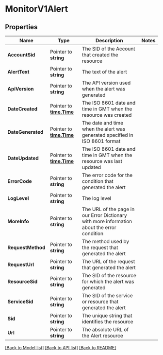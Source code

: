 # MonitorV1Alert

## Properties
Name | Type | Description | Notes
------------ | ------------- | ------------- | -------------
**AccountSid** | Pointer to **string** | The SID of the Account that created the resource |
**AlertText** | Pointer to **string** | The text of the alert |
**ApiVersion** | Pointer to **string** | The API version used when the alert was generated |
**DateCreated** | Pointer to [**time.Time**](time.Time.md) | The ISO 8601 date and time in GMT when the resource was created |
**DateGenerated** | Pointer to [**time.Time**](time.Time.md) | The date and time when the alert was generated specified in ISO 8601 format |
**DateUpdated** | Pointer to [**time.Time**](time.Time.md) | The ISO 8601 date and time in GMT when the resource was last updated |
**ErrorCode** | Pointer to **string** | The error code for the condition that generated the alert |
**LogLevel** | Pointer to **string** | The log level |
**MoreInfo** | Pointer to **string** | The URL of the page in our Error Dictionary with more information about the error condition |
**RequestMethod** | Pointer to **string** | The method used by the request that generated the alert |
**RequestUrl** | Pointer to **string** | The URL of the request that generated the alert |
**ResourceSid** | Pointer to **string** | The SID of the resource for which the alert was generated |
**ServiceSid** | Pointer to **string** | The SID of the service or resource that generated the alert |
**Sid** | Pointer to **string** | The unique string that identifies the resource |
**Url** | Pointer to **string** | The absolute URL of the Alert resource |

[[Back to Model list]](../README.md#documentation-for-models) [[Back to API list]](../README.md#documentation-for-api-endpoints) [[Back to README]](../README.md)


